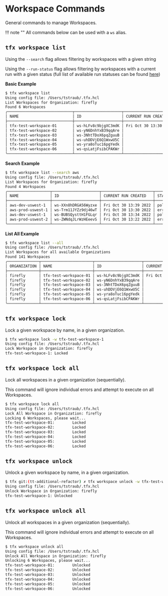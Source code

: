 # Workspace Commands

General commands to manage Workspaces.

!!! note ""
    All commands below can be used with a `ws` alias.

## `tfx workspace list`

Using the `--search` flag allows filtering by workspaces with a given string

Using the `--run-status` flag allows filtering by workspaces with a current run with a given status (full list of available run statuses can be found [here](https://www.terraform.io/docs/cloud/api/run.html#run-states))

**Basic Example**

```sh
$ tfx workspace list
Using config file: /Users/tstraub/.tfx.hcl
List Workspaces for Organization: firefly
Found 6 Workspaces
╭─────────────────────────────┬─────────────────────┬───────────────────────┬──────────────────────┬───────────────┬────────╮
│ NAME                        │ ID                  │ CURRENT RUN CREATED   │ STATUS               │ REPOSITORY    │ LOCKED │
├─────────────────────────────┼─────────────────────┼───────────────────────┼──────────────────────┼───────────────┼────────┤
│ tfx-test-workspace-01       │ ws-hLFv8c9bjgXC3mdK │ Fri Oct 30 13:30 2020 │ planned_and_finished │ tstraub/demo1 │ false  │
│ tfx-test-workspace-02       │ ws-yN6DnhYxB39qqAre │                       │                      │               │ false  │
│ tfx-test-workspace-03       │ ws-3NhtTDoX6pqZguuB │                       │                      │               │ false  │
│ tfx-test-workspace-04       │ ws-uhDDVjE6Q1WxwU5C │                       │                      │               │ false  │
│ tfx-test-workspace-05       │ ws-yra8oTuc16pgYedk │                       │                      │               │ false  │
│ tfx-test-workspace-06       │ ws-qsLatjFsibCPAKWr │                       │                      │               │ false  │
╰─────────────────────────────┴─────────────────────┴───────────────────────┴──────────────────────┴───────────────┴────────╯
```

**Search Example**

```sh
$ tfx workspace list --search aws 
Using config file: /Users/tstraub/.tfx.hcl
List Workspaces for Organization: firefly
Found 4 Workspaces
╭───────────────────┬─────────────────────┬───────────────────────┬────────────────┬───────────────┬────────╮
│ NAME              │ ID                  │ CURRENT RUN CREATED   │ STATUS         │ REPOSITORY    │ LOCKED │
├───────────────────┼─────────────────────┼───────────────────────┼────────────────┼───────────────┼────────┤
│ aws-dev-uswest-1  │ ws-XXn8hDRGA56Wyzxe │ Fri Oct 30 13:39 2022 │ policy_checked │ tstraub/demo1 │ true   │
│ aws-prod-uswest-1 │ ws-Trm11JYZz9dj46wT │ Fri Oct 30 13:30 2022 │ errored        │ tstraub/demo2 │ true   │
│ aws-dev-uswest-1  │ ws-BUBSQysttH1FGLqr │ Fri Oct 30 13:34 2022 │ policy_checked │ tstraub/demo1 │ true   │
│ aws-prod-uswest-2 │ ws-ZWNdqJLrWzHEeevS │ Fri Oct 30 13:22 2022 │ errored        │ tstraub/demo2 │ true   │
╰───────────────────┴─────────────────────┴───────────────────────┴────────────────┴───────────────┴────────╯
```

**List All Example**

```sh
$ tfx workspace list --all    
Using config file: /Users/tstraub/.tfx.hcl
List Workspaces for all available Organizations 
Found 141 Workspaces
╭──────────────┬───────────────────────┬─────────────────────┬───────────────────────┬──────────────────────┬───────────────┬────────╮
│ ORGANIZATION │ NAME                  │ ID                  │ CURRENT RUN CREATED   │ STATUS               │ REPOSITORY    │ LOCKED │
├──────────────┼───────────────────────┼─────────────────────┼───────────────────────┼──────────────────────┼───────────────┼────────┤
│ firefly      │ tfx-test-workspace-01 │ ws-hLFv8c9bjgXC3mdK │ Fri Oct 30 13:30 2020 │ planned_and_finished │ tstraub/demo1 │ false  │
│ firefly      │ tfx-test-workspace-02 │ ws-yN6DnhYxB39qqAre │                       │                      │               │ false  │
│ firefly      │ tfx-test-workspace-03 │ ws-3NhtTDoX6pqZguuB │                       │                      │               │ false  │
│ firefly      │ tfx-test-workspace-04 │ ws-uhDDVjE6Q1WxwU5C │                       │                      │               │ false  │
│ firefly      │ tfx-test-workspace-05 │ ws-yra8oTuc16pgYedk │                       │                      │               │ false  │
│ firefly      │ tfx-test-workspace-06 │ ws-qsLatjFsibCPAKWr │                       │                      │               │ false  │
╰──────────────┴───────────────────────┴─────────────────────┴───────────────────────┴──────────────────────┴───────────────┴────────╯
```

## `tfx workspace lock`

Lock a given workspace by name, in a given organization.

```sh
$ tfx workspace lock -w tfx-test-workspace-1 
Using config file: /Users/tstraub/.tfx.hcl
Lock Workspace in Organization: firefly
tfx-test-workspace-1: Locked
```

## `tfx workspace lock all`

Lock all workspaces in a given organization (sequentially).

This command will ignore individual errors and attempt to execute on all Workspaces.

```sh
$ tfx workspace lock all  
Using config file: /Users/tstraub/.tfx.hcl
Lock All Workspace in Organization: firefly
Locking 6 Workspaces, please wait...
tfx-test-workspace-01:        Locked
tfx-test-workspace-02:        Locked
tfx-test-workspace-03:        Locked
tfx-test-workspace-04:        Locked
tfx-test-workspace-05:        Locked
tfx-test-workspace-06:        Locked
```

## `tfx workspace unlock`

Unlock a given workspace by name, in a given organization.

```sh
$ tfx git:(tt-additional-refactor) ✗ tfx workspace unlock -w tfx-test-workspace-1
Using config file: /Users/tstraub/.tfx.hcl
Unlock Workspace in Organization: firefly
tfx-test-workspace-1: Unlocked
```

## `tfx workspace unlock all`

Unlock all workspaces in a given organization (sequentially).

This command will ignore individual errors and attempt to execute on all Workspaces.

```sh
$ tfx workspace unlock all  
Using config file: /Users/tstraub/.tfx.hcl
Unlock All Workspace in Organization: firefly
Unlocking 6 Workspaces, please wait...
tfx-test-workspace-01:        Unlocked
tfx-test-workspace-02:        Unlocked
tfx-test-workspace-03:        Unlocked
tfx-test-workspace-04:        Unlocked
tfx-test-workspace-05:        Unlocked
tfx-test-workspace-06:        Unlocked
```
